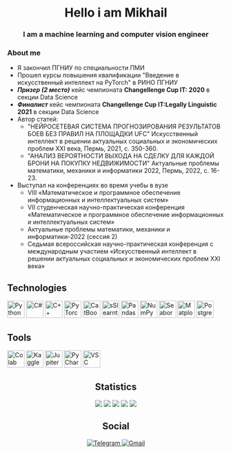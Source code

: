 <div id = "header" align = "center">
    <h1> Hello i am Mikhail </h1>
    <h3> I am a machine learning and computer vision engineer </h3>
</div>
<div class="tip" markdown="1">

### About me
* Я закончил ПГНИУ по специальности ПМИ
* Прошел курсы повышения квалификации "Введение в искусственный интеллект на PyTorch" в РИНО ПГНИУ
* ***Призер (2 место)*** кейс чемпионата **Changellenge Cup IT: 2020** в секции Data Science
* ***Финалист*** кейс чемпионата **Changellenge Cup IT:Legally Linguistic 2021** в секции Data Science
* Автор статей:
    + "НЕЙРОСЕТЕВАЯ СИСТЕМА ПРОГНОЗИРОВАНИЯ РЕЗУЛЬТАТОВ БОЕВ БЕЗ ПРАВИЛ НА ПЛОЩАДКИ UFC" Искусственный интеллект в решении актуальных социальных и экономических проблем ХХI века, Пермь, 2021, с. 350-360.
    + "АНАЛИЗ ВЕРОЯТНОСТИ ВЫХОДА НА СДЕЛКУ ДЛЯ КАЖДОЙ БРОНИ НА ПОКУПКУ НЕДВИЖИМОСТИ" Актуальные проблемы математики, механики и информатики 2022, Пермь, 2022, с. 16-23.
* Выступал на конференциях во время учебы в вузе
    + VIII «Математическое и программное обеспечение информационных и интеллектуальных систем»
    + VII cтуденческая научно-практическая конференция «Математическое и программное обеспечение информационных и интеллектуальных систем»
    + Актуальные проблемы математики, механики и информатики-2022 (сессия 2)
    + Седьмая всероссийская научно-практическая конференция с международным участием «Искусственный интеллект в решении актуальных социальных и экономических проблем ХХI века»
</div>
<div dir="auto">
    <h2> Technologies </h2>
    <img src="https://cdn.jsdelivr.net/gh/devicons/devicon/icons/python/python-original.svg" title="Python" alt="Python" width="40" height="40" style="max-width: 100%;"/> 
    <img src="https://upload.wikimedia.org/wikipedia/commons/b/bd/Logo_C_sharp.svg" title="C#" alt="C#" width="40" height="40" style="max-width: 100%;"/>
    <img src="https://upload.wikimedia.org/wikipedia/commons/1/18/ISO_C%2B%2B_Logo.svg" title="C++" alt="C++" width="40" height="40" style="max-width: 100%;"/>  
    <img src="https://cdn.jsdelivr.net/gh/devicons/devicon/icons/pytorch/pytorch-original.svg" title="PyTorch" alt="PyTorch" width="40" height="40" style="max-width: 100%;"/>
    <img src="https://upload.wikimedia.org/wikipedia/commons/c/cc/CatBoostLogo.png" title="CatBoost" alt="CatBoost" width="40" height="40" style="max-width: 100%;"/>
    <img src="https://upload.wikimedia.org/wikipedia/commons/0/05/Scikit_learn_logo_small.svg" title="Sklearn" alt="sSlearnt" width="40" height="40" style="max-width: 100%;"/>   
    <img src="https://cdn.jsdelivr.net/gh/devicons/devicon/icons/pandas/pandas-original-wordmark.svg" title="Pandas" alt="Pandas" width="40" height="40" style="max-width: 100%;"/> 
    <img src="https://cdn.jsdelivr.net/gh/devicons/devicon/icons/numpy/numpy-original.svg" title="NumPy" alt="NumPy" width="40" height="40" style="max-width: 100%;"/> 
    <img src="https://seaborn.pydata.org/_images/logo-mark-lightbg.svg" title="Seaborn" alt="Seaborn" width="40" height="40" style="max-width: 100%;"/> 
    <img src="https://upload.wikimedia.org/wikipedia/commons/8/84/Matplotlib_icon.svg" title="Matplotlib" alt="Matplotlib" width="40" height="40" style="max-width: 100%;"/>
    <img src="https://cdn.jsdelivr.net/gh/devicons/devicon/icons/postgresql/postgresql-original.svg" title="Postgres" alt="Postgres" width="40" height="40" style="max-width: 100%;"/> 
 
    
</div>
<div  dir="auto">
    <h2> Tools </h2>
    <img src="https://upload.wikimedia.org/wikipedia/commons/d/d0/Google_Colaboratory_SVG_Logo.svg" title="Colab" alt="Colab" width="40" height="40" style="max-width: 100%;"/> 
    <img src="https://cdn.jsdelivr.net/gh/devicons/devicon/icons/kaggle/kaggle-original.svg" title="Kaggle" alt="Kaggle" width="40" height="40" style="max-width: 100%;"/> 
    <img src="https://cdn.jsdelivr.net/gh/devicons/devicon/icons/jupyter/jupyter-original.svg" title="Jupiter" alt="Jupiter" width="40" height="40" style="max-width: 100%;"/> 
    <img src="https://upload.wikimedia.org/wikipedia/commons/1/1d/PyCharm_Icon.svg" title="PyCharm" alt="PyCharm" width="40" height="40" style="max-width: 100%;"/> 
    <img src="https://upload.wikimedia.org/wikipedia/commons/9/9a/Visual_Studio_Code_1.35_icon.svg" title="VSC" alt="VSC" width="40" height="40" style="max-width: 100%;"/> 
    
</div>

<div align = "center">
    <h2> Statistics </h2>
    <img src="https://github-profile-summary-cards.vercel.app/api/cards/profile-details?username=Vasilevykh-M&theme=github"style="max-width: 100%;"/>
    <img src="https://github-profile-summary-cards.vercel.app/api/cards/most-commit-language?username=Vasilevykh-M&theme=github" style="max-width: 100%;">
    <img src="https://github-profile-summary-cards.vercel.app/api/cards/repos-per-language?username=Vasilevykh-M&theme=github" style="max-width: 100%;">
    <img src="https://github-profile-summary-cards.vercel.app/api/cards/stats?username=Vasilevykh-M&theme=github" style="max-width: 100%;">
    <img src="https://github-profile-summary-cards.vercel.app/api/cards/productive-time?username=Vasilevykh-M&theme=github" style="max-width: 100%;">
</div>

<div dir="auto" align = "center">
    <h2> Social </h2>
    <a href="https://t.me/mihoshla">
        <img src="https://camo.githubusercontent.com/49bef79ee3db1817a1c1650c82473266ffd9f3210a291c8c16fdb58281ba0d52/68747470733a2f2f696d672e736869656c64732e696f2f62616467652f2d54656c656772616d2d3230323332413f7374796c653d666f722d7468652d6261646765266c6f676f3d74656c656772616d266c6f676f436f6c6f723d363144414642" alt="Telegram" data-canonical-src="https://img.shields.io/badge/-Telegram-20232A?style=for-the-badge&amp;logo=telegram&amp;logoColor=61DAFB" style="max-width: 100%;">
    </a>
    <a href="mailto:vasilevyh00@gmail.com">
        <img src="https://camo.githubusercontent.com/56c7d758a6655db1d3a8fdcdf92a4c052b54f43cf6d839b9e782c8238ab41f63/68747470733a2f2f696d672e736869656c64732e696f2f62616467652f2d476d61696c2d3230323332413f7374796c653d666f722d7468652d6261646765266c6f676f3d676d61696c266c6f676f436f6c6f723d363144414642" alt="Gmail" data-canonical-src="https://img.shields.io/badge/-Gmail-20232A?style=for-the-badge&amp;logo=gmail&amp;logoColor=61DAFB" style="max-width: 100%;">
    </a>
</div>
